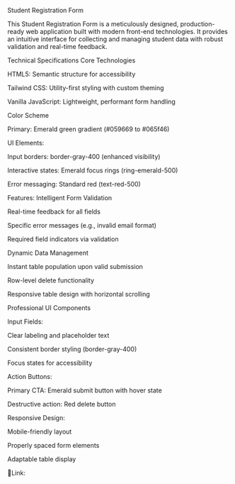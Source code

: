 Student Registration Form

This Student Registration Form is a meticulously designed, production-ready web application built with modern front-end technologies. It provides an intuitive interface for collecting and managing student data with robust validation and real-time feedback.

Technical Specifications
Core Technologies

HTML5: Semantic structure for accessibility

Tailwind CSS: Utility-first styling with custom theming

Vanilla JavaScript: Lightweight, performant form handling

Color Scheme

Primary: Emerald green gradient (#059669 to #065f46)

UI Elements:

Input borders: border-gray-400 (enhanced visibility)

Interactive states: Emerald focus rings (ring-emerald-500)

Error messaging: Standard red (text-red-500)

 Features:
Intelligent Form Validation

Real-time feedback for all fields

Specific error messages (e.g., invalid email format)

Required field indicators via validation

Dynamic Data Management

Instant table population upon valid submission

Row-level delete functionality

Responsive table design with horizontal scrolling

Professional UI Components

Input Fields:

Clear labeling and placeholder text

Consistent border styling (border-gray-400)

Focus states for accessibility

Action Buttons:

Primary CTA: Emerald submit button with hover state

Destructive action: Red delete button

Responsive Design:

Mobile-friendly layout

Properly spaced form elements

Adaptable table display

 🔗Link:
